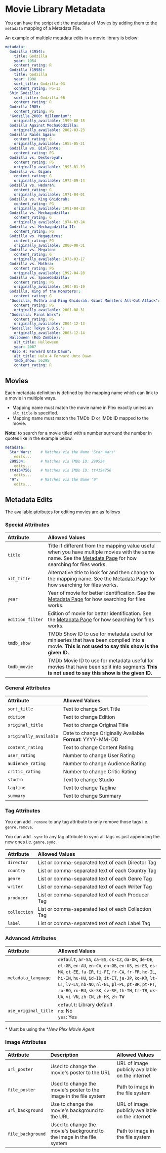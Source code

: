 # Movie Library Metadata

You can have the script edit the metadata of Movies by adding them to the `metadata` mapping of a Metadata File.

An example of multiple metadata edits in a movie library is below:
```yaml
metadata:
  Godzilla (1954):
    title: Godzilla
    year: 1954
    content_rating: R
  Godzilla (1998):
    title: Godzilla
    year: 1998
    sort_title: Godzilla 03
    content_rating: PG-13
  Shin Godzilla:
    sort_title: Godzilla 06
    content_rating: R
  Godzilla 1985:
    content_rating: PG
  "Godzilla 2000: Millennium":
    originally_available: 1999-08-18
  Godzilla Against MechaGodzilla:
    originally_available: 2002-03-23
  Godzilla Raids Again:
    content_rating: G
    originally_available: 1955-05-21
  Godzilla vs. Biollante:
    content_rating: PG
  Godzilla vs. Destoroyah:
    content_rating: PG
    originally_available: 1995-01-19
  Godzilla vs. Gigan:
    content_rating: G
    originally_available: 1972-09-14
  Godzilla vs. Hedorah:
    content_rating: G
    originally_available: 1971-04-01
  Godzilla vs. King Ghidorah:
    content_rating: PG
    originally_available: 1991-04-28
  Godzilla vs. Mechagodzilla:
    content_rating: G
    originally_available: 1974-03-24
  Godzilla vs. Mechagodzilla II:
    content_rating: PG
  Godzilla vs. Megaguirus:
    content_rating: PG
    originally_available: 2000-08-31
  Godzilla vs. Megalon:
    content_rating: G
    originally_available: 1973-03-17
  Godzilla vs. Mothra:
    content_rating: PG
    originally_available: 1992-04-28
  Godzilla vs. SpaceGodzilla:
    content_rating: PG
    originally_available: 1994-01-19
  Godzilla, King of the Monsters!:
    content_rating: G
  "Godzilla, Mothra and King Ghidorah: Giant Monsters All-Out Attack":
    content_rating: PG
    originally_available: 2001-08-31
  "Godzilla: Final Wars":
    content_rating: PG
    originally_available: 2004-12-13
  "Godzilla: Tokyo S.O.S.":
    originally_available: 2003-12-14
  Halloween (Rob Zombie):
    alt_title: Halloween
    year: 2007
  "Halo 4: Forward Unto Dawn":
    alt_title: Halo 4 Forward Unto Dawn
    tmdb_show: 56295
    content_rating: R
```

## Movies

Each metadata definition is defined by the mapping name which can link to a movie in multiple ways.

* Mapping name must match the movie name in Plex exactly unless an `alt_title` is specified.
* Mapping name must match the TMDb ID or IMDb ID mapped to the movie.

**Note:** to search for a movie titled with a number surround the number in quotes like in the example below.

```yaml
metadata:
  Star Wars:    # Matches via the Name "Star Wars"
    edits...
  299534:       # Matches via TMDb ID: 299534
    edits...
  tt4154756:    # Matches via IMDb ID: tt4154756
    edits...
  "9":          # Matches via the Name "9" 
    edits...
```

## Metadata Edits

The available attributes for editing movies are as follows

### Special Attributes

| Attribute        | Allowed Values                                                                                                                                                                                    |
|:-----------------|:--------------------------------------------------------------------------------------------------------------------------------------------------------------------------------------------------|
| `title`          | Title if different from the mapping value useful when you have multiple movies with the same name. See the [Metadata Page](../metadata.md#metadata-attributes) for how searching for files works. |
| `alt_title`      | Alternative title to look for and then change to the mapping name. See the [Metadata Page](../metadata.md#metadata-attributes) for how searching for files works.                                 |
| `year`           | Year of movie for better identification. See the [Metadata Page](../metadata.md#metadata-attributes) for how searching for files works.                                                           |
| `edition_filter` | Edition of movie for better identification. See the [Metadata Page](../metadata.md#metadata-attributes) for how searching for files works.                                                        |
| `tmdb_show`      | TMDb Show ID to use for metadata useful for miniseries that have been compiled into a movie. **This is not used to say this show is the given ID.**                                               |
| `tmdb_movie`     | TMDb Movie ID to use for metadata useful for movies that have been split into segments **This is not used to say this show is the given ID.**                                                     |

### General Attributes

| Attribute              | Allowed Values                                                |
|:-----------------------|:--------------------------------------------------------------|
| `sort_title`           | Text to change Sort Title                                     |
| `edition`              | Text to change Edition                                        |
| `original_title`       | Text to change Original Title                                 |
| `originally_available` | Date to change Originally Available<br>**Format:** YYYY-MM-DD |
| `content_rating`       | Text to change Content Rating                                 |
| `user_rating`          | Number to change User Rating                                  |
| `audience_rating`      | Number to change Audience Rating                              |
| `critic_rating`        | Number to change Critic Rating                                |
| `studio`               | Text to change Studio                                         |
| `tagline`              | Text to change Tagline                                        |
| `summary`              | Text to change Summary                                        |

### Tag Attributes

You can add `.remove` to any tag attribute to only remove those tags i.e. `genre.remove`.

You can add `.sync` to any tag attribute to sync all tags vs just appending the new ones i.e. `genre.sync`.

| Attribute    | Allowed Values                                      |
|:-------------|:----------------------------------------------------|
| `director`   | List or comma-separated text of each Director Tag   |
| `country`    | List or comma-separated text of each Country Tag    |
| `genre`      | List or comma-separated text of each Genre Tag      |
| `writer`     | List or comma-separated text of each Writer Tag     |
| `producer`   | List or comma-separated text of each Producer Tag   |
| `collection` | List or comma-separated text of each Collection Tag |
| `label`      | List or comma-separated text of each Label Tag      |

### Advanced Attributes

| Attribute            | Allowed Values                                                                                                                                                                                                                                                                                                                                                                                      |
|:---------------------|:----------------------------------------------------------------------------------------------------------------------------------------------------------------------------------------------------------------------------------------------------------------------------------------------------------------------------------------------------------------------------------------------------|
| `metadata_language`  | `default`, `ar-SA`, `ca-ES`, `cs-CZ`, `da-DK`, `de-DE`, `el-GR`, `en-AU`, `en-CA`, `en-GB`, `en-US`, `es-ES`, `es-MX`, `et-EE`, `fa-IR`, `fi-FI`, `fr-CA`, `fr-FR`, `he-IL`, `hi-IN`, `hu-HU`, `id-ID`, `it-IT`, `ja-JP`, `ko-KR`, `lt-LT`, `lv-LV`, `nb-NO`, `nl-NL`, `pl-PL`, `pt-BR`, `pt-PT`, `ro-RO`, `ru-RU`, `sk-SK`, `sv-SE`, `th-TH`, `tr-TR`, `uk-UA`, `vi-VN`, `zh-CN`, `zh-HK`, `zh-TW` |
| `use_original_title` | `default`: Library default<br>`no`: No<br>`yes`: Yes                                                                                                                                                                                                                                                                                                                                                |

\* Must be using the **New Plex Movie Agent*

### Image Attributes

| Attribute         | Description                                                           | Allowed Values                                  |
|:------------------|:----------------------------------------------------------------------|:------------------------------------------------|
| `url_poster`      | Used to change the movie's poster to the URL                          | URL of image publicly available on the internet |
| `file_poster`     | Used to change the movie's poster to the image in the file system     | Path to image in the file system                |
| `url_background`  | Use to change the movie's background to the URL                       | URL of image publicly available on the internet |
| `file_background` | Used to change the movie's background to the image in the file system | Path to image in the file system                |
